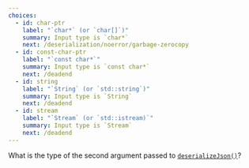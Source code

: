 ```yaml
---
choices:
  - id: char-ptr
    label: "`char*` (or `char[]`)"
    summary: Input type is `char*`
    next: /deserialization/noerror/garbage-zerocopy
  - id: const-char-ptr
    label: "`const char*`"
    summary: Input type is `const char*`
    next: /deadend
  - id: string
    label: "`String` (or `std::string`)"
    summary: Input type is `String`
    next: /deadend
  - id: stream
    label: "`Stream` (or `std::istream)`"
    summary: Input type is `Stream`
    next: /deadend
---
```


What is the type of the second argument passed to [`deserializeJson()`](/v6/api/json/deserializejson/)?